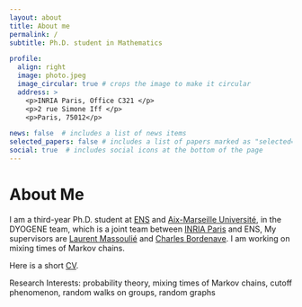 ```yaml
---
layout: about
title: About me
permalink: /
subtitle: Ph.D. student in Mathematics

profile:
  align: right
  image: photo.jpeg
  image_circular: true # crops the image to make it circular
  address: >
    <p>INRIA Paris, Office C321 </p>
    <p>2 rue Simone Iff </p>
    <p>Paris, 75012</p>

news: false  # includes a list of news items
selected_papers: false # includes a list of papers marked as "selected={true}"
social: true  # includes social icons at the bottom of the page
---
```


# About Me

I am a third-year Ph.D. student at [ENS](https://www.ens.psl.eu/) and [Aix-Marseille Université](https://www.univ-amu.fr/), in the DYOGENE team, which is a joint team between [INRIA Paris](https://www.inria.fr/fr/centre-inria-de-paris) and ENS,  My supervisors are [Laurent Massoulié](https://www.di.ens.fr/laurent.massoulie/) and [Charles Bordenave](http://www.i2m.univ-amu.fr/perso/charles.bordenave/). I am working on mixing times of Markov chains.   


Here is a short [CV](/assets/pdf/CV_english.pdf).


Research Interests: probability theory, mixing times of Markov chains, cutoff phenomenon, random walks on groups, random graphs
